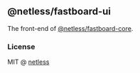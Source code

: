 ## @netless/fastboard-ui

The front-end of [@netless/fastboard-core](https://github.com/netless-io/fastboard/tree/main/packages/fastboard-core).

### License

MIT @ [netless](https://github.com/netless-io)
